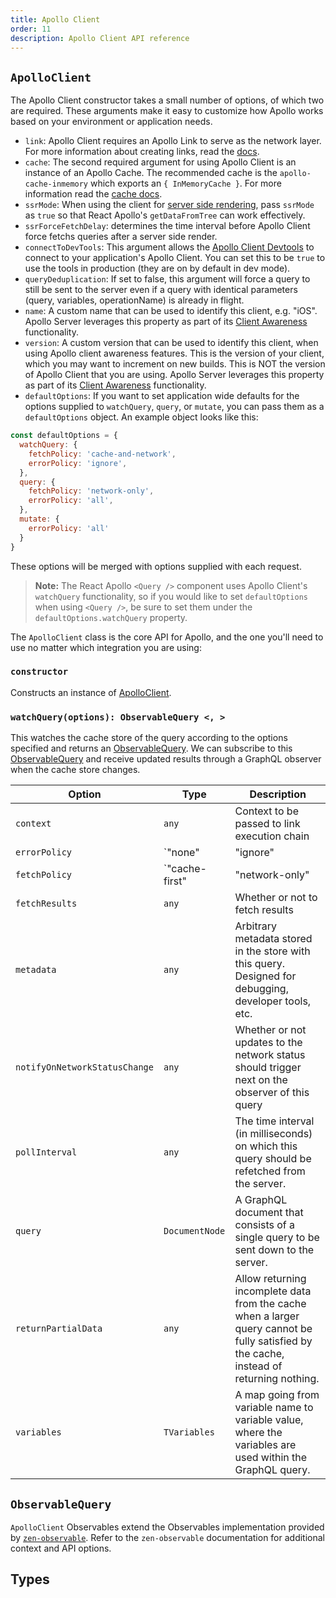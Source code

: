```yaml
---
title: Apollo Client
order: 11
description: Apollo Client API reference
---
```


## `ApolloClient`

The Apollo Client constructor takes a small number of options, of which two are required. These arguments make it easy to customize how Apollo works based on your environment or application needs.

- `link`: Apollo Client requires an Apollo Link to serve as the network layer. For more information about creating links, read the [docs](https://www.apollographql.com/docs/link/).
- `cache`: The second required argument for using Apollo Client is an instance of an Apollo Cache. The recommended cache is the `apollo-cache-inmemory` which exports an `{ InMemoryCache }`. For more information read the [cache docs](/advanced/caching/).
- `ssrMode`: When using the client for [server side rendering](/features/server-side-rendering/), pass `ssrMode` as `true` so that React Apollo's `getDataFromTree` can work effectively.
- `ssrForceFetchDelay`: determines the time interval before Apollo Client force fetchs queries after a server side render.
- `connectToDevTools`: This argument allows the [Apollo Client Devtools](/features/developer-tooling/) to connect to your application's Apollo Client. You can set this to be `true` to use the tools in production (they are on by default in dev mode).
- `queryDeduplication`: If set to false, this argument will force a query to still be sent to the server even if a query with identical parameters (query, variables, operationName) is already in flight.
- `name`: A custom name that can be used to identify this client, e.g. "iOS". Apollo Server leverages this property as part of its [Client Awareness](https://www.apollographql.com/docs/apollo-server/v2/features/metrics#Client-Awareness) functionality.
- `version`: A custom version that can be used to identify this client, when using Apollo client awareness features. This is the version of your client, which you may want to increment on new builds. This is NOT the version of Apollo Client that you are using. Apollo Server leverages this property as part of its [Client Awareness](https://www.apollographql.com/docs/apollo-server/v2/features/metrics#Client-Awareness) functionality.
- `defaultOptions`: If you want to set application wide defaults for the options supplied to `watchQuery`, `query`, or `mutate`, you can pass them as a `defaultOptions` object. An example object looks like this:

```js
const defaultOptions = {
  watchQuery: {
    fetchPolicy: 'cache-and-network',
    errorPolicy: 'ignore',
  },
  query: {
    fetchPolicy: 'network-only',
    errorPolicy: 'all',
  },
  mutate: {
    errorPolicy: 'all'
  }
}
```

These options will be merged with options supplied with each request.

> **Note:** The React Apollo `<Query />` component uses Apollo Client's `watchQuery` functionality, so if you would like to set `defaultOptions` when using `<Query />`, be sure to set them under the `defaultOptions.watchQuery` property.

The `ApolloClient` class is the core API for Apollo, and the one you'll need to use no matter which integration you are using:

### `constructor`

Constructs an instance of [ApolloClient](#apolloclient).

### `watchQuery(options): ObservableQuery <, >`

This watches the cache store of the query according to the options specified and returns an [ObservableQuery][]. We can subscribe to this [ObservableQuery][] and receive updated results through a GraphQL observer when the cache store changes.

| Option                        | Type                                                                                           | Description                                                                                           |
| ----------------------------- | ---------------------------------------------------------------------------------------------- | ----------------------------------------------------------------------------------------------------- |
| `context`                     | `any`                                                                                          | Context to be passed to link execution chain                                                          |
| `errorPolicy`                 | `"none" | "ignore" | "all"`                                                                    | Specifies the ErrorPolicy to be used for this query                                                   |
| `fetchPolicy`                 | `"cache-first" | "network-only" | "cache-only" | "no-cache" | "standby" | "cache-and-network"` | Specifies the FetchPolicy to be used for this query                                                   |
| `fetchResults`                | `any`                                                                                          | Whether or not to fetch results                                                                       |
| `metadata`                    | `any`                                                                                          | Arbitrary metadata stored in the store with this query. Designed for debugging, developer tools, etc. |
| `notifyOnNetworkStatusChange` | `any`                                                                                          | Whether or not updates to the network status should trigger next on the observer of this query        |
| `pollInterval` | `any` | The time interval (in milliseconds) on which this query should be refetched from the server. |
| `query` | `DocumentNode` | A GraphQL document that consists of a single query to be sent down to the server. |
| `returnPartialData` | `any` | Allow returning incomplete data from the cache when a larger query cannot be fully satisfied by the cache, instead of returning nothing. |
| `variables` | `TVariables` | A map going from variable name to variable value, where the variables are used within the GraphQL query. |

[ObservableQuery]: #observablequery

## `ObservableQuery`

`ApolloClient` Observables extend the Observables implementation provided by [`zen-observable`](https://github.com/zenparsing/zen-observable). Refer to the `zen-observable` documentation for additional context and API options.

## Types

